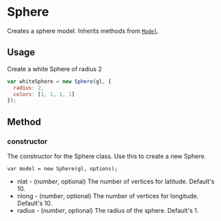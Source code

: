 # Sphere

Creates a sphere model. Inherits methods from [`Model`](#/documentation/api-reference/model).

## Usage

Create a white Sphere of radius 2
```js
var whiteSphere = new Sphere(gl, {
  radius: 2,
  colors: [1, 1, 1, 1]
});
```

## Method

### constructor

The constructor for the Sphere class. Use this to create a new Sphere.

`var model = new Sphere(gl, options);`

* nlat - (*number*, optional) The number of vertices for latitude. Default's 10.
* nlong - (*number*, optional) The number of vertices for longitude. Default's 10.
* radius - (*number*, optional) The radius of the sphere. Default's 1.
